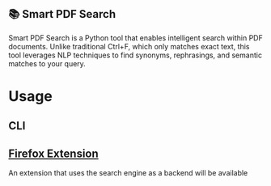 ## 📚 Smart PDF Search

Smart PDF Search is a Python tool that enables intelligent search within PDF documents. Unlike traditional Ctrl+F, which only matches exact text, this tool leverages NLP techniques to find synonyms, rephrasings, and semantic matches to your query.

# Usage

## CLI

## [Firefox Extension](https://github.com/blacheo/pdf_search_extension_nextjs)
An extension that uses the search engine as a backend will be available

